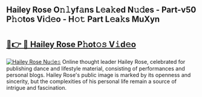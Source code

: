 ## Hailey Rose O𝚗𝚕yf𝚊ns L𝚎a𝚔ed N𝚞𝚍es - Part-v50 P𝚑𝚘tos Vi𝚍𝚎o - H𝚘𝚝 Part L𝚎a𝚔s MuXyn

# <h2><a href="http://kf7u9f.oniu.top/?m=Hailey+Rose">🔗👉 🔴 Hailey Rose P𝚑ot𝚘𝚜 V𝚒d𝚎o</a></h2>

[![Hailey Rose Nu𝚍e𝚜](https://i.imgur.com/0qMVB7G.gif)](http://kf7u9f.oniu.top/?m=Hailey+Rose)
Online thought leader Hailey Rose, celebrated for publishing dance and lifestyle material, consisting of performances and personal blogs. Hailey Rose's public image is marked by its openness and sincerity, but the complexities of his personal life remain a source of intrigue and fascination.  
